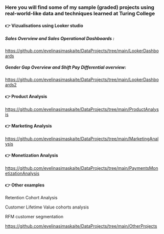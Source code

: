 ### Here you will find some of my sample (graded) projects using real-world-like data and techniques learned at Turing College

#### :point_right: Vizualisations using Looker studio
  
  ##### Sales Overview and Sales Operational Dashboards : 
  
  https://github.com/evelinasimaskaite/DataProjects/tree/main/LookerDashboards
  
  ##### Gender Gap Overview and Shift Pay Differential overview: 
  
  https://github.com/evelinasimaskaite/DataProjects/tree/main/LookerDashboards2
  
#### :point_right: Product Analysis
  
  https://github.com/evelinasimaskaite/DataProjects/tree/main/ProductAnalysis
  
#### :point_right: Marketing Analysis
  
  https://github.com/evelinasimaskaite/DataProjects/tree/main/MarketingAnalysis
  
#### :point_right: Monetization Analysis

  https://github.com/evelinasimaskaite/DataProjects/tree/main/PaymentsMonetizationAnalysis
  
#### :point_right: Other examples

   Retention Cohort Analysis
   
   Customer Lifetime Value cohorts analysis
   
   RFM customer segmentation 
  
  https://github.com/evelinasimaskaite/DataProjects/tree/main/OtherProjects


